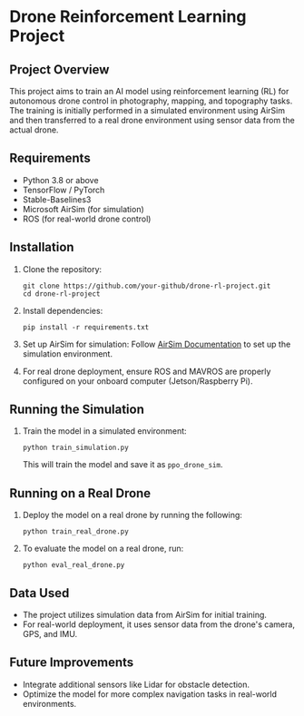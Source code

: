 # Drone Reinforcement Learning Project

## Project Overview
This project aims to train an AI model using reinforcement learning (RL) for autonomous drone control in photography, mapping, and topography tasks. The training is initially performed in a simulated environment using AirSim and then transferred to a real drone environment using sensor data from the actual drone.

## Requirements
- Python 3.8 or above
- TensorFlow / PyTorch
- Stable-Baselines3
- Microsoft AirSim (for simulation)
- ROS (for real-world drone control)

## Installation
1. Clone the repository:
    ```
    git clone https://github.com/your-github/drone-rl-project.git
    cd drone-rl-project
    ```
2. Install dependencies:
    ```
    pip install -r requirements.txt
    ```

3. Set up AirSim for simulation:
   Follow [AirSim Documentation](https://microsoft.github.io/AirSim/) to set up the simulation environment.

4. For real drone deployment, ensure ROS and MAVROS are properly configured on your onboard computer (Jetson/Raspberry Pi).

## Running the Simulation
1. Train the model in a simulated environment:
    ```
    python train_simulation.py
    ```
   This will train the model and save it as `ppo_drone_sim`.

## Running on a Real Drone
1. Deploy the model on a real drone by running the following:
    ```
    python train_real_drone.py
    ```

2. To evaluate the model on a real drone, run:
    ```
    python eval_real_drone.py
    ```

## Data Used
- The project utilizes simulation data from AirSim for initial training.
- For real-world deployment, it uses sensor data from the drone's camera, GPS, and IMU.

## Future Improvements
- Integrate additional sensors like Lidar for obstacle detection.
- Optimize the model for more complex navigation tasks in real-world environments.
